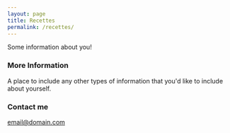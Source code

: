 ---layout: pagetitle: Recettespermalink: /recettes/---Some information about you!### More InformationA place to include any other types of information that you'd like to include about yourself.### Contact me[email@domain.com](mailto:email@domain.com)
